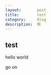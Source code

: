 ```yaml
---
layout:       post
title:        test
category:     blog
description:  啊
---
```

## test

hello world

go on
